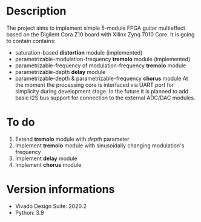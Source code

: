 # Description

The project aims to implement simple 5-module FPGA guitar multieffect based on the Digilent Cora Z10 board with Xilinx Zynq 7010 Core. It is going to contain contains:
- saturation-based **distortion** module (implemented)
- parametrizable-modulation-frequency **tremolo** module (implemented)
- parametrizable-frequency of modulation-frequency **tremolo** module
- parametrizable-depth **delay** module
- parametrizable-depth & parametrizable-frequency **chorus** module
At the moment the processing core is interfaced via UART port for simplicity during development stage. In the future it is planned to add basic I2S bus support for connection to the external ADC/DAC modules.

# To do

1. Extend **tremolo** module with *depth* parameter
2. Implement **tremolo** module with sinusoidally changing modulation's frequency
3. Implement **delay** module
3. Implement **chorus** module

# Version informations

- Vivado Design Suite: 2020.2
- Python: 3.9
